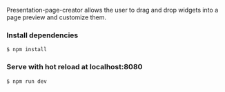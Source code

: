 Presentation-page-creator allows the user to drag and drop widgets into a page preview and customize them. 

### Install dependencies
```$ npm install```

### Serve with hot reload at localhost:8080
```$ npm run dev```
